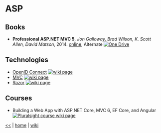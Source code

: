 # ASP

## Books

- **Professional ASP.NET MVC 5**, _Jon Galloway, Brad Wilson, K. Scott Allen, David Matson_, 2014. 
[online](http://www.cs.unsyiah.ac.id/~frdaus/PenelusuranInformasi/File-Pdf/Professional%20ASP.NET%20MVC%205.pdf),
Alternate [![One Drive](https://img.shields.io/badge/One-Drive-blue.svg)](https://onedrive.live.com/embed?cid=B3A4DB2490C51CCD&resid=B3A4DB2490C51CCD%21204840&authkey=AFAbLiI_QLxxq2E&em=2)

## Technologies

- [OpenID Connect](./asp/OpenIDConnect.md) [![wiki page](https://img.shields.io/badge/wiki-page-green.svg)](./asp/OpenIDConnect.md)
- [MVC](./asp/mvc.md) [![wiki page](https://img.shields.io/badge/wiki-page-green.svg)](./asp/mvc.md)
- [Razor](./asp/razor.md) [![wiki page](https://img.shields.io/badge/wiki-page-green.svg)](./asp/razor.md)

## Courses

- Building a Web App with ASP.NET Core, MVC 6, EF Core, and Angular 
[![Pluralsight course wiki page](https://img.shields.io/badge/Pluralsight-wiki-red.svg)](../netcore/Building.A.Web.App.With.ASP.NET.Core.MVC6.EFCore.And.Angular.md)

[<<](../README.md)
|
[home](https://github.com/illegitimis/Tutorial/blob/master/README.md)
|
[wiki](https://github.com/illegitimis/Tutorial/wiki)